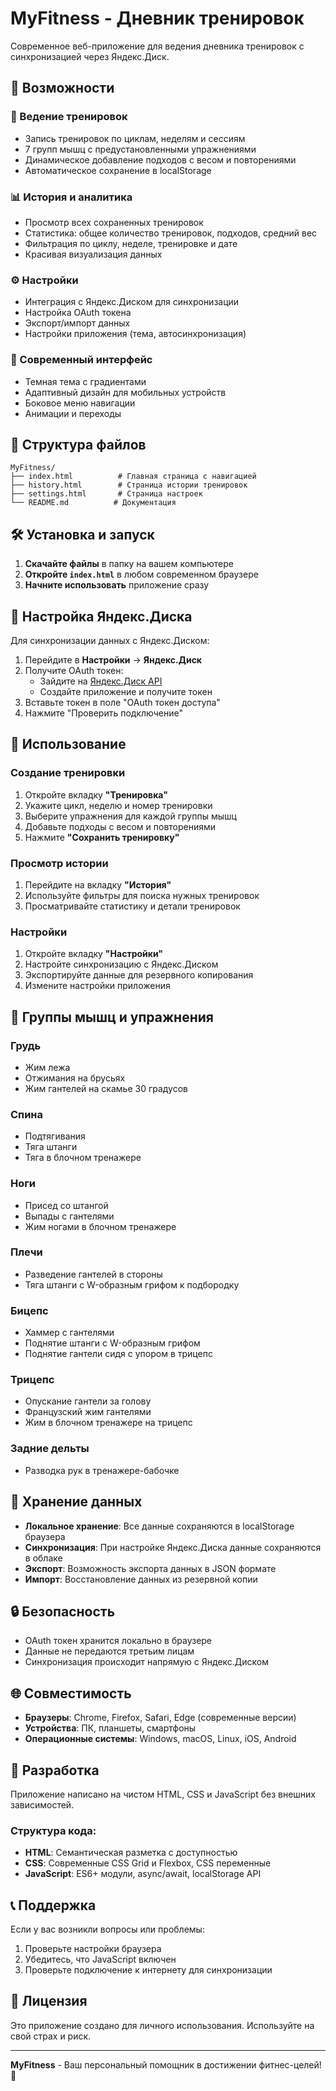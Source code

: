 # MyFitness - Дневник тренировок

Современное веб-приложение для ведения дневника тренировок с синхронизацией через Яндекс.Диск.

## 🚀 Возможности

### 📝 Ведение тренировок
- Запись тренировок по циклам, неделям и сессиям
- 7 групп мышц с предустановленными упражнениями
- Динамическое добавление подходов с весом и повторениями
- Автоматическое сохранение в localStorage

### 📊 История и аналитика
- Просмотр всех сохраненных тренировок
- Статистика: общее количество тренировок, подходов, средний вес
- Фильтрация по циклу, неделе, тренировке и дате
- Красивая визуализация данных

### ⚙️ Настройки
- Интеграция с Яндекс.Диском для синхронизации
- Настройка OAuth токена
- Экспорт/импорт данных
- Настройки приложения (тема, автосинхронизация)

### 🎨 Современный интерфейс
- Темная тема с градиентами
- Адаптивный дизайн для мобильных устройств
- Боковое меню навигации
- Анимации и переходы

## 📁 Структура файлов

```
MyFitness/
├── index.html          # Главная страница с навигацией
├── history.html        # Страница истории тренировок
├── settings.html       # Страница настроек
└── README.md          # Документация
```

## 🛠️ Установка и запуск

1. **Скачайте файлы** в папку на вашем компьютере
2. **Откройте `index.html`** в любом современном браузере
3. **Начните использовать** приложение сразу

## 🔧 Настройка Яндекс.Диска

Для синхронизации данных с Яндекс.Диском:

1. Перейдите в **Настройки** → **Яндекс.Диск**
2. Получите OAuth токен:
   - Зайдите на [Яндекс.Диск API](https://yandex.ru/dev/disk/rest/)
   - Создайте приложение и получите токен
3. Вставьте токен в поле "OAuth токен доступа"
4. Нажмите "Проверить подключение"

## 📱 Использование

### Создание тренировки
1. Откройте вкладку **"Тренировка"**
2. Укажите цикл, неделю и номер тренировки
3. Выберите упражнения для каждой группы мышц
4. Добавьте подходы с весом и повторениями
5. Нажмите **"Сохранить тренировку"**

### Просмотр истории
1. Перейдите на вкладку **"История"**
2. Используйте фильтры для поиска нужных тренировок
3. Просматривайте статистику и детали тренировок

### Настройки
1. Откройте вкладку **"Настройки"**
2. Настройте синхронизацию с Яндекс.Диском
3. Экспортируйте данные для резервного копирования
4. Измените настройки приложения

## 🎯 Группы мышц и упражнения

### Грудь
- Жим лежа
- Отжимания на брусьях
- Жим гантелей на скамье 30 градусов

### Спина
- Подтягивания
- Тяга штанги
- Тяга в блочном тренажере

### Ноги
- Присед со штангой
- Выпады с гантелями
- Жим ногами в блочном тренажере

### Плечи
- Разведение гантелей в стороны
- Тяга штанги с W-образным грифом к подбородку

### Бицепс
- Хаммер с гантелями
- Поднятие штанги с W-образным грифом
- Поднятие гантели сидя с упором в трицепс

### Трицепс
- Опускание гантели за голову
- Французский жим гантелями
- Жим в блочном тренажере на трицепс

### Задние дельты
- Разводка рук в тренажере-бабочке

## 💾 Хранение данных

- **Локальное хранение**: Все данные сохраняются в localStorage браузера
- **Синхронизация**: При настройке Яндекс.Диска данные сохраняются в облаке
- **Экспорт**: Возможность экспорта данных в JSON формате
- **Импорт**: Восстановление данных из резервной копии

## 🔒 Безопасность

- OAuth токен хранится локально в браузере
- Данные не передаются третьим лицам
- Синхронизация происходит напрямую с Яндекс.Диском

## 🌐 Совместимость

- **Браузеры**: Chrome, Firefox, Safari, Edge (современные версии)
- **Устройства**: ПК, планшеты, смартфоны
- **Операционные системы**: Windows, macOS, Linux, iOS, Android

## 🚀 Разработка

Приложение написано на чистом HTML, CSS и JavaScript без внешних зависимостей.

### Структура кода:
- **HTML**: Семантическая разметка с доступностью
- **CSS**: Современные CSS Grid и Flexbox, CSS переменные
- **JavaScript**: ES6+ модули, async/await, localStorage API

## 📞 Поддержка

Если у вас возникли вопросы или проблемы:
1. Проверьте настройки браузера
2. Убедитесь, что JavaScript включен
3. Проверьте подключение к интернету для синхронизации

## 📄 Лицензия

Это приложение создано для личного использования. Используйте на свой страх и риск.

---

**MyFitness** - Ваш персональный помощник в достижении фитнес-целей! 💪
